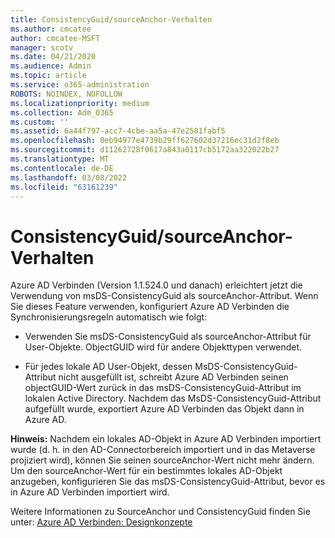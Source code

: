 ```yaml
---
title: ConsistencyGuid/sourceAnchor-Verhalten
ms.author: cmcatee
author: cmcatee-MSFT
manager: scotv
ms.date: 04/21/2020
ms.audience: Admin
ms.topic: article
ms.service: o365-administration
ROBOTS: NOINDEX, NOFOLLOW
ms.localizationpriority: medium
ms.collection: Adm_O365
ms.custom: ''
ms.assetid: 6a44f797-acc7-4cbe-aa5a-47e2581fabf5
ms.openlocfilehash: 0eb94977e4739b29ff627602d37216ec31d2f8eb
ms.sourcegitcommit: d11262728f0617a843a0117cb5172aa322022b27
ms.translationtype: MT
ms.contentlocale: de-DE
ms.lasthandoff: 03/08/2022
ms.locfileid: "63161239"
---
```

# <a name="consistencyguid--sourceanchor-behavior"></a>ConsistencyGuid/sourceAnchor-Verhalten

Azure AD Verbinden (Version 1.1.524.0 und danach) erleichtert jetzt die Verwendung von msDS-ConsistencyGuid als sourceAnchor-Attribut. Wenn Sie dieses Feature verwenden, konfiguriert Azure AD Verbinden die Synchronisierungsregeln automatisch wie folgt:
  
- Verwenden Sie msDS-ConsistencyGuid als sourceAnchor-Attribut für User-Objekte. ObjectGUID wird für andere Objekttypen verwendet.
    
- Für jedes lokale AD User-Objekt, dessen MsDS-ConsistencyGuid-Attribut nicht ausgefüllt ist, schreibt Azure AD Verbinden seinen objectGUID-Wert zurück in das msDS-ConsistencyGuid-Attribut im lokalen Active Directory. Nachdem das MsDS-ConsistencyGuid-Attribut aufgefüllt wurde, exportiert Azure AD Verbinden das Objekt dann in Azure AD.
    
 **Hinweis:** Nachdem ein lokales AD-Objekt in Azure AD Verbinden importiert wurde (d. h. in den AD-Connectorbereich importiert und in das Metaverse projiziert wird), können Sie seinen sourceAnchor-Wert nicht mehr ändern. Um den sourceAnchor-Wert für ein bestimmtes lokales AD-Objekt anzugeben, konfigurieren Sie das msDS-ConsistencyGuid-Attribut, bevor es in Azure AD Verbinden importiert wird. 
  
Weitere Informationen zu SourceAnchor und ConsistencyGuid finden Sie unter: [Azure AD Verbinden: Designkonzepte](https://docs.microsoft.com/azure/active-directory/connect/active-directory-aadconnect-design-concepts)
  

